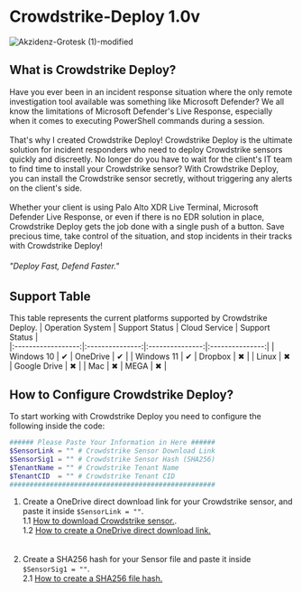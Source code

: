 # Crowdstrike-Deploy 1.0v
![Akzidenz-Grotesk (1)-modified](https://github.com/YosfanEilay/Crowdstrike-Deploy/assets/132997318/0efe4f7d-ea13-4ff3-a92a-60ba90f1a7a0)

## What is Crowdstrike Deploy?
Have you ever been in an incident response situation where the only remote investigation tool available was something like Microsoft Defender? We all know the limitations of Microsoft Defender's Live Response, especially when it comes to executing PowerShell commands during a session.
</br> </br>
That's why I created Crowdstrike Deploy! Crowdstrike Deploy is the ultimate solution for incident responders who need to deploy Crowdstrike sensors quickly and discreetly. No longer do you have to wait for the client's IT team to find time to install your Crowdstrike sensor? With Crowdstrike Deploy, you can install the Crowdstrike sensor secretly, without triggering any alerts on the client's side.
</br> </br>
Whether your client is using Palo Alto XDR Live Terminal, Microsoft Defender Live Response, or even if there is no EDR solution in place, Crowdstrike Deploy gets the job done with a single push of a button. Save precious time, take control of the situation, and stop incidents in their tracks with Crowdstrike Deploy!
###### "Deploy Fast, Defend Faster."</br>

## Support Table
This table represents the current platforms supported by Crowdstrike Deploy.
| Operation System   | Support Status  | Cloud Service  | Support Status  |     
|:------------------:|:---------------:|:---------------:|:---------------:|
| Windows 10         | ✔               | OneDrive        | ✔              |
| Windows 11         | ✔               | Dropbox         | ✖              |
| Linux              | ✖               | Google Drive    | ✖              |
| Mac                | ✖               | MEGA            | ✖              |

## How to Configure Crowdstrike Deploy?
To start working with Crowdstrike Deploy you need to configure the following inside the code:
 
```PowerShell
###### Please Paste Your Information in Here ######
$SensorLink = "" # Crowdstrike Sensor Download Link
$SensorSig1 = "" # Crowdstrike Sensor Hash (SHA256)
$TenantName = "" # Crowdstrike Tenant Name
$TenantCID  = "" # Crowdstrike Tenant CID
###################################################
```
1. Create a OneDrive direct download link for your Crowdstrike sensor, and paste it inside `$SensorLink = ""`. </br>
  1.1 [How to download Crowdstrike sensor.](https://www.dell.com/support/kbdoc/en-il/000156053/how-to-download-the-crowdstrike-falcon-sensor). </br>
  1.2 [How to create a OneDrive direct download link.](https://www.youtube.com/watch?v=eUF8NZPuM_4&t=88s) </br>
</br> </br>
2. Create a SHA256 hash for your Sensor file and paste it inside `$SensorSig1 = ""`. </br>
 2.1 [How to create a SHA256 file hash.](https://www.se.com/my/en/faqs/FAQ000244427/)

